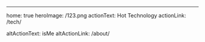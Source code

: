 ---
home: true
heroImage: /123.png
actionText: Hot Technology
actionLink: /tech/

altActionText: isMe
altActionLink: /about/